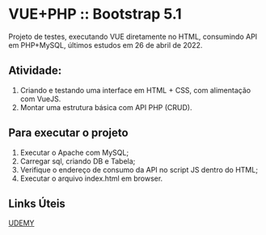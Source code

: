 # VUE+PHP :: Bootstrap 5.1

Projeto de testes, executando VUE diretamente no HTML, consumindo API em PHP+MySQL, últimos estudos em 26 de abril de 2022.

## Atividade:

1. Criando e testando uma interface em HTML + CSS, com alimentação com VueJS.
2. Montar uma estrutura básica com API PHP (CRUD).

## Para executar o projeto

1. Executar o Apache com MySQL;
2. Carregar sql, criando DB e Tabela;
3. Verifique o endereço de consumo da API no script JS dentro do HTML;
4. Executar o arquivo index.html em browser.

## Links Úteis

[UDEMY](https://udemy.com/)